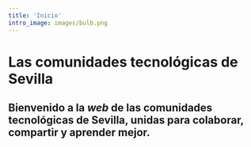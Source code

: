 ```yaml
---
title: 'Inicio'
intro_image: images/bulb.png
---
```


# Las comunidades tecnológicas de Sevilla

## Bienvenido a la *web* de las comunidades tecnológicas de Sevilla, unidas para colaborar, compartir y aprender mejor.
